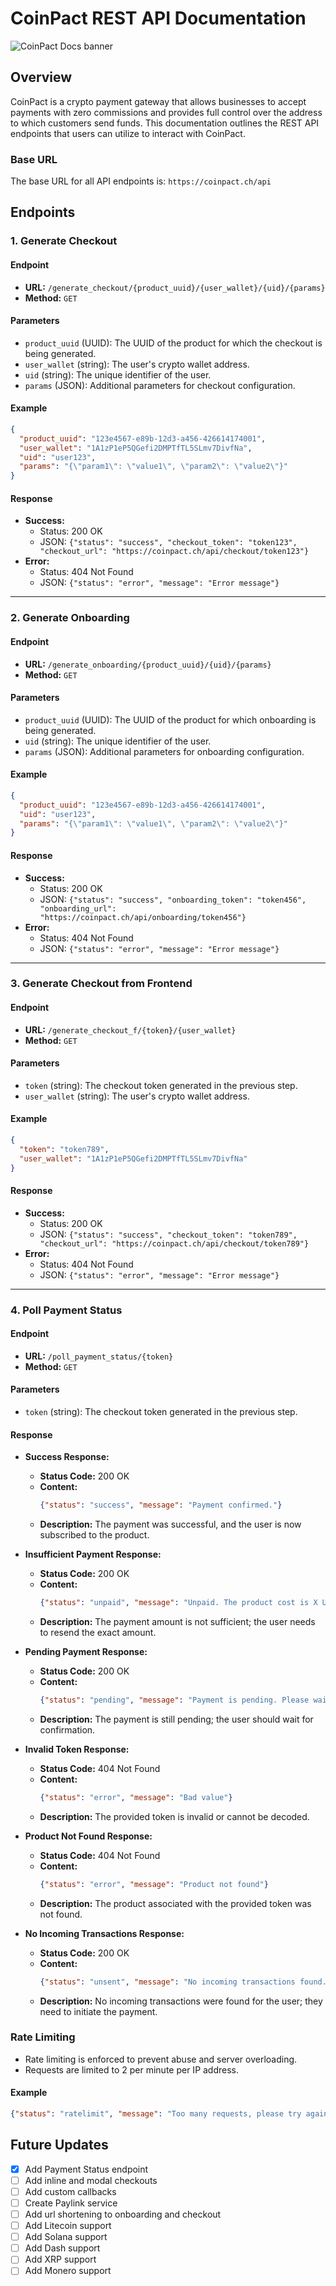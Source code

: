 # CoinPact REST API Documentation
![CoinPact Docs banner](https://github.com/dimondevceo/coinpact/blob/main/banner.png)

## Overview

CoinPact is a crypto payment gateway that allows businesses to accept payments with zero commissions and provides full control over the address to which customers send funds. This documentation outlines the REST API endpoints that users can utilize to interact with CoinPact.

### Base URL

The base URL for all API endpoints is: `https://coinpact.ch/api`

## Endpoints

### 1. Generate Checkout

#### Endpoint

- **URL:** `/generate_checkout/{product_uuid}/{user_wallet}/{uid}/{params}`
- **Method:** `GET`

#### Parameters

- `product_uuid` (UUID): The UUID of the product for which the checkout is being generated.
- `user_wallet` (string): The user's crypto wallet address.
- `uid` (string): The unique identifier of the user.
- `params` (JSON): Additional parameters for checkout configuration.

#### Example

```json
{
  "product_uuid": "123e4567-e89b-12d3-a456-426614174001",
  "user_wallet": "1A1zP1eP5QGefi2DMPTfTL5SLmv7DivfNa",
  "uid": "user123",
  "params": "{\"param1\": \"value1\", \"param2\": \"value2\"}"
}
```

#### Response

- **Success:**
  - Status: 200 OK
  - JSON: `{"status": "success", "checkout_token": "token123", "checkout_url": "https://coinpact.ch/api/checkout/token123"}`
- **Error:**
  - Status: 404 Not Found
  - JSON: `{"status": "error", "message": "Error message"}`

---

### 2. Generate Onboarding

#### Endpoint

- **URL:** `/generate_onboarding/{product_uuid}/{uid}/{params}`
- **Method:** `GET`

#### Parameters

- `product_uuid` (UUID): The UUID of the product for which onboarding is being generated.
- `uid` (string): The unique identifier of the user.
- `params` (JSON): Additional parameters for onboarding configuration.

#### Example

```json
{
  "product_uuid": "123e4567-e89b-12d3-a456-426614174001",
  "uid": "user123",
  "params": "{\"param1\": \"value1\", \"param2\": \"value2\"}"
}
```

#### Response

- **Success:**
  - Status: 200 OK
  - JSON: `{"status": "success", "onboarding_token": "token456", "onboarding_url": "https://coinpact.ch/api/onboarding/token456"}`
- **Error:**
  - Status: 404 Not Found
  - JSON: `{"status": "error", "message": "Error message"}`

---

### 3. Generate Checkout from Frontend

#### Endpoint

- **URL:** `/generate_checkout_f/{token}/{user_wallet}`
- **Method:** `GET`

#### Parameters

- `token` (string): The checkout token generated in the previous step.
- `user_wallet` (string): The user's crypto wallet address.

#### Example

```json
{
  "token": "token789",
  "user_wallet": "1A1zP1eP5QGefi2DMPTfTL5SLmv7DivfNa"
}
```

#### Response

- **Success:**
  - Status: 200 OK
  - JSON: `{"status": "success", "checkout_token": "token789", "checkout_url": "https://coinpact.ch/api/checkout/token789"}`
- **Error:**
  - Status: 404 Not Found
  - JSON: `{"status": "error", "message": "Error message"}`

---

### 4. Poll Payment Status

#### Endpoint

- **URL:** `/poll_payment_status/{token}`
- **Method:** `GET`

#### Parameters

- `token` (string): The checkout token generated in the previous step.

#### Response

- **Success Response:**
  - **Status Code:** 200 OK
  - **Content:**
    ```json
    {"status": "success", "message": "Payment confirmed."}
    ```
  - **Description:** The payment was successful, and the user is now subscribed to the product.

- **Insufficient Payment Response:**
  - **Status Code:** 200 OK
  - **Content:**
    ```json
    {"status": "unpaid", "message": "Unpaid. The product cost is X USDT, but only Y USDT was sent, please resend exactly X"}
    ```
  - **Description:** The payment amount is not sufficient; the user needs to resend the exact amount.

- **Pending Payment Response:**
  - **Status Code:** 200 OK
  - **Content:**
    ```json
    {"status": "pending", "message": "Payment is pending. Please wait."}
    ```
  - **Description:** The payment is still pending; the user should wait for confirmation.

- **Invalid Token Response:**
  - **Status Code:** 404 Not Found
  - **Content:**
    ```json
    {"status": "error", "message": "Bad value"}
    ```
  - **Description:** The provided token is invalid or cannot be decoded.

- **Product Not Found Response:**
  - **Status Code:** 404 Not Found
  - **Content:**
    ```json
    {"status": "error", "message": "Product not found"}
    ```
  - **Description:** The product associated with the provided token was not found.

- **No Incoming Transactions Response:**
  - **Status Code:** 200 OK
  - **Content:**
    ```json
    {"status": "unsent", "message": "No incoming transactions found. Please send payment."}
    ```
  - **Description:** No incoming transactions were found for the user; they need to initiate the payment.

### Rate Limiting

- Rate limiting is enforced to prevent abuse and server overloading.
- Requests are limited to 2 per minute per IP address.

#### Example

```json
{"status": "ratelimit", "message": "Too many requests, please try again in 30 seconds."}
```

## Future Updates

- [x] Add Payment Status endpoint
- [ ] Add inline and modal checkouts
- [ ] Add custom callbacks
- [ ] Create Paylink service
- [ ] Add url shortening to onboarding and checkout
- [ ] Add Litecoin support
- [ ] Add Solana support
- [ ] Add Dash support
- [ ] Add XRP support
- [ ] Add Monero support
